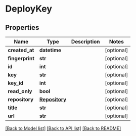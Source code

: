 # DeployKey

## Properties
Name | Type | Description | Notes
------------ | ------------- | ------------- | -------------
**created_at** | **datetime** |  | [optional]
**fingerprint** | **str** |  | [optional]
**id** | **int** |  | [optional]
**key** | **str** |  | [optional]
**key_id** | **int** |  | [optional]
**read_only** | **bool** |  | [optional]
**repository** | [**Repository**](Repository.md) |  | [optional]
**title** | **str** |  | [optional]
**url** | **str** |  | [optional]

[[Back to Model list]](../README.md#documentation-for-models) [[Back to API list]](../README.md#documentation-for-api-endpoints) [[Back to README]](../README.md)


